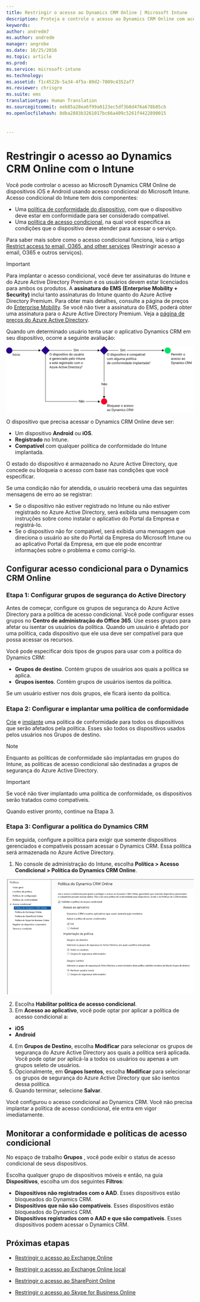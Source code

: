 ```yaml
---
title: Restringir o acesso ao Dynamics CRM Online | Microsoft Intune
description: Proteja e controle o acesso ao Dynamics CRM Online com acesso condicional.
keywords: 
author: andredm7
ms.author: andredm
manager: angrobe
ms.date: 10/25/2016
ms.topic: article
ms.prod: 
ms.service: microsoft-intune
ms.technology: 
ms.assetid: f1c4522b-5a34-4f5a-89d2-7809c4352af7
ms.reviewer: chrisgre
ms.suite: ems
translationtype: Human Translation
ms.sourcegitcommit: eeb85a28ea6f99a0123ec5df3b0d476a678b85cb
ms.openlocfilehash: 8dba2883b3261017bc66a409c5261f4422890015


---
```


# <a name="restrict-access-to-dynamics-crm-online-with-intune"></a>Restringir o acesso ao Dynamics CRM Online com o Intune
Você pode controlar o acesso ao Microsoft Dynamics CRM Online de dispositivos iOS e Android usando acesso condicional do Microsoft Intune.  Acesso condicional do Intune tem dois componentes:
* Uma [política de conformidade do dispositivo](introduction-to-device-compliance-policies-in-microsoft-intune.md), com que o dispositivo deve estar em conformidade para ser considerado compatível.
* Uma [política de acesso condicional](restrict-access-to-email-and-o365-services-with-microsoft-intune.md), na qual você especifica as condições que o dispositivo deve atender para acessar o serviço.

Para saber mais sobre como o acesso condicional funciona, leia o artigo [Restrict access to email, O365, and other services](restrict-access-to-email-and-o365-services-with-microsoft-intune.md) (Restringir acesso a email, O365 e outros serviços).

> [!IMPORTANT]
> Para implantar o acesso condicional, você deve ter assinaturas do Intune e do Azure Active Directory Premium e os usuários devem estar licenciados para ambos os produtos. A **assinatura do EMS (Enterprise Mobility + Security)** inclui tanto assinaturas do Intune quanto do Azure Active Directory Premium. Para obter mais detalhes, consulte a página de preços do [Enterprise Mobility](https://www.microsoft.com/en-us/cloud-platform/enterprise-mobility-pricing). Se você não tiver a assinatura do EMS, poderá obter uma assinatura para o Azure Active Directory Premium. Veja a [página de preços do Azure Active Directory](https://azure.microsoft.com/en-us/pricing/details/active-directory/).

Quando um determinado usuário tenta usar o aplicativo Dynamics CRM em seu dispositivo, ocorre a seguinte avaliação:

![O diagrama que mostra os pontos de decisão usados para determinar se um dispositivo tem acesso permitido ou bloqueado acesso a um serviço](../media/mdm-ca-dynamics-crm-flow-diagram.png)

O dispositivo que precisa acessar o Dynamics CRM Online deve ser:
* Um dispositivo **Android** ou **iOS**.
* **Registrado** no Intune.
* **Compatível** com qualquer política de conformidade do Intune implantada.

O estado do dispositivo é armazenado no Azure Active Directory, que concede ou bloqueia o acesso com base nas condições que você especificar.

Se uma condição não for atendida, o usuário receberá uma das seguintes mensagens de erro ao se registrar:
* Se o dispositivo não estiver registrado no Intune ou não estiver registrado no Azure Active Directory, será exibida uma mensagem com instruções sobre como instalar o aplicativo do Portal da Empresa e registrá-lo.
* Se o dispositivo não for compatível, será exibida uma mensagem que direciona o usuário ao site do Portal da Empresa do Microsoft Intune ou ao aplicativo Portal da Empresa, em que ele pode encontrar informações sobre o problema e como corrigi-lo.

## <a name="configure-conditional-access-for-dynamics-crm-online"></a>Configurar acesso condicional para o Dynamics CRM Online  
### <a name="step-1-configure-active-directory-security-groups"></a>Etapa 1: Configurar grupos de segurança do Active Directory

Antes de começar, configure os grupos de segurança do Azure Active Directory para a política de acesso condicional. Você pode configurar esses grupos no **Centro de administração do Office 365**. Use esses grupos para afetar ou isentar os usuários da política. Quando um usuário é afetado por uma política, cada dispositivo que ele usa deve ser compatível para que possa acessar os recursos.

Você pode especificar dois tipos de grupos para usar com a política do Dynamics CRM:
* **Grupos de destino**. Contém grupos de usuários aos quais a política se aplica.
* **Grupos isentos**. Contém grupos de usuários isentos da política.

Se um usuário estiver nos dois grupos, ele ficará isento da política.

### <a name="step-2-configure-and-deploy-a-compliance-policy"></a>Etapa 2: Configurar e implantar uma política de conformidade
[Crie](create-a-device-compliance-policy-in-microsoft-intune.md) e [implante](deploy-and-monitor-a-device-compliance-policy-in-microsoft-intune.md) uma política de conformidade para todos os dispositivos que serão afetados pela política. Esses são todos os dispositivos usados pelos usuários nos Grupos de destino.

> [!NOTE]
> Enquanto as políticas de conformidade são implantadas em grupos do Intune, as políticas de acesso condicional são destinadas a grupos de segurança do Azure Active Directory.

> [!IMPORTANT]
> Se você não tiver implantado uma política de conformidade, os dispositivos serão tratados como compatíveis.

Quando estiver pronto, continue na Etapa 3.
### <a name="step-3-configure-the-dynamics-crm-policy"></a>Etapa 3: Configurar a política do Dynamics CRM
Em seguida, configure a política para exigir que somente dispositivos gerenciados e compatíveis possam acessar o Dynamics CRM. Essa política será armazenada no Azure Active Directory.

1.  No console de administração do Intune, escolha **Política > Acesso Condicional > Política do Dynamics CRM Online**.

  ![Captura de tela da página de política de acesso condicional do Dynamics CRM Online](../media/mdm-ca-dynamics-crm-policy-configuration.png)

2.  Escolha **Habilitar política de acesso condicional**.
3.  Em **Acesso ao aplicativo**, você pode optar por aplicar a política de acesso condicional a:
  * **iOS**
  * **Android**
4.  Em **Grupos de Destino**, escolha **Modificar** para selecionar os grupos de segurança do Azure Active Directory aos quais a política será aplicada. Você pode optar por aplicá-la a todos os usuários ou apenas a um grupos seleto de usuários.
5.  Opcionalmente, em **Grupos Isentos**, escolha **Modificar** para selecionar os grupos de segurança do Azure Active Directory que são isentos dessa política.
6.  Quando terminar, selecione **Salvar**.

Você configurou o acesso condicional ao Dynamics CRM. Você não precisa implantar a política de acesso condicional, ele entra em vigor imediatamente.
##  <a name="monitor-the-compliance-and-conditional-access-policies"></a>Monitorar a conformidade e políticas de acesso condicional

No espaço de trabalho **Grupos** , você pode exibir o status de acesso condicional de seus dispositivos.

Escolha qualquer grupo de dispositivos móveis e então, na guia **Dispositivos**, escolha um dos seguintes **Filtros**:
* **Dispositivos não registrados com o AAD**. Esses dispositivos estão bloqueados do Dynamics CRM.
* **Dispositivos que não são compatíveis**. Esses dispositivos estão bloqueados do Dynamics CRM.
* **Dispositivos registrados com o AAD e que são compatíveis**. Esses dispositivos podem acessar o Dynamics CRM.

##  <a name="next-steps"></a>Próximas etapas
* [Restringir o acesso ao Exchange Online](restrict-access-to-exchange-online-with-microsoft-intune.md)

* [Restringir o acesso ao Exchange Online local](restrict-access-to-exchange-onpremises-with-microsoft-intune.md)
* [Restringir o acesso ao SharePoint Online](restrict-access-to-sharepoint-online-with-microsoft-intune.md)

* [Restringir o acesso ao Skype for Business Online](restrict-access-to-skype-for-business-online-with-microsoft-intune.md)



<!--HONumber=Nov16_HO4-->


